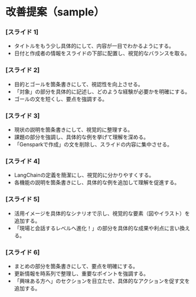 # 改善提案（sample）

### [スライド 1]
- タイトルをもう少し具体的にして、内容が一目でわかるようにする。
- 日付と作成者の情報をスライドの下部に配置し、視覚的なバランスを取る。

### [スライド 2]
- 目的とゴールを箇条書きにして、視認性を向上させる。
- 「対象」の部分を具体的に記述し、どのような経験が必要かを明確にする。
- ゴールの文を短くし、要点を強調する。

### [スライド 3]
- 現状の説明を箇条書きにして、視覚的に整理する。
- 課題の部分を強調し、具体的な例を挙げて理解を深める。
- 「Gensparkで作成」の文を削除し、スライドの内容に集中させる。

### [スライド 4]
- LangChainの定義を簡潔にし、視覚的に分かりやすくする。
- 各機能の説明を箇条書きにし、具体的な例を追加して理解を促進する。

### [スライド 5]
- 活用イメージを具体的なシナリオで示し、視覚的な要素（図やイラスト）を追加する。
- 「現場と会話するレベルへ進化！」の部分を具体的な成果や利点に言い換える。

### [スライド 6]
- まとめの部分を箇条書きにして、要点を明確にする。
- 更新情報を時系列で整理し、重要なポイントを強調する。
- 「興味ある方へ」のセクションを目立たせ、具体的なアクションを促す文を追加する。